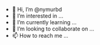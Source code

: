 - 👋 Hi, I’m @nymurbd
- 👀 I’m interested in ...
- 🌱 I’m currently learning ...
- 💞️ I’m looking to collaborate on ...
- 📫 How to reach me ...

<!---
nymurbd/nymurbd is a ✨ special ✨ repository because its `README.md` (this file) appears on your GitHub profile.
You can click the Preview link to take a look at your changes.
--->
